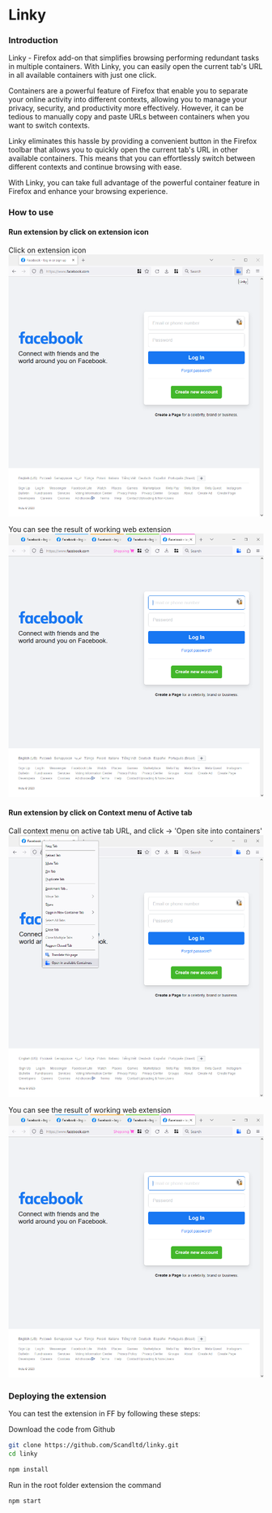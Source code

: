 # Linky

### Introduction

Linky - Firefox add-on that simplifies browsing performing redundant tasks in
multiple containers. With Linky, you can easily open the current tab's URL in
all available containers with just one click.

Containers are a powerful feature of Firefox that enable you to separate your
online activity into different contexts, allowing you to manage your privacy,
security, and productivity more effectively. However, it can be tedious to
manually copy and paste URLs between containers when you want to switch
contexts.

Linky eliminates this hassle by providing a convenient button in the Firefox
toolbar that allows you to quickly open the current tab's URL in other available
containers. This means that you can effortlessly switch between different
contexts and continue browsing with ease.

With Linky, you can take full advantage of the powerful container feature in
Firefox and enhance your browsing experience.

### How to use

#### Run extension by click on extension icon

Click on extension icon
![](src/img/screenshot-1.png)

You can see the result of working web extension
![](src/img/screenshot-2.png)

#### Run extension by click on Context menu of Active tab

Call context menu on active tab URL, and click -> 'Open site into containers'
![](src/img/screenshot-3.png)

You can see the result of working web extension
![](src/img/screenshot-2.png)

### Deploying the extension

You can test the extension in FF by following these steps:

Download the code from Github

```sh
git clone https://github.com/Scandltd/linky.git
cd linky
```

```sh
npm install
```

Run in the root folder extension the command

```sh
npm start
```
